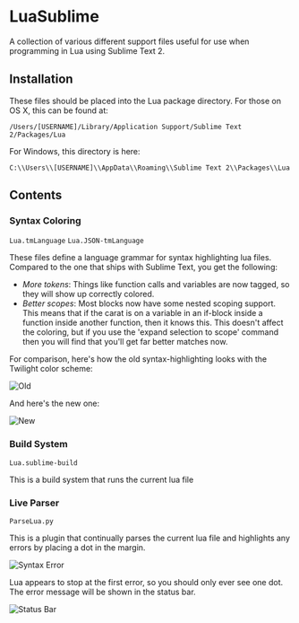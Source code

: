 LuaSublime
==========

A collection of various different support files useful for use when programming in Lua using Sublime Text 2.

Installation
------------

These files should be placed into the Lua package directory. For those on OS X, this can be found at:

`/Users/[USERNAME]/Library/Application Support/Sublime Text 2/Packages/Lua`

For Windows, this directory is here:

`C:\\Users\\[USERNAME]\\AppData\\Roaming\\Sublime Text 2\\Packages\\Lua`

Contents
--------

### Syntax Coloring

`Lua.tmLanguage`
`Lua.JSON-tmLanguage`

These files define a language grammar for syntax highlighting lua files. Compared to the one that ships with Sublime Text, you get the following:

- _More tokens_: Things like function calls and variables are now tagged, so they will show up correctly colored.
- _Better scopes_: Most blocks now have some nested scoping support. This means that if the carat is on a variable in an if-block inside a function inside another function, then it knows this. This doesn't affect the coloring, but if you use the 'expand selection to scope' command then you will find that you'll get far better matches now.

For comparison, here's how the old syntax-highlighting looks with the Twilight color scheme:

![Old](http://github.com/rorydriscoll/LuaSublime/raw/master/OldHighlighting.png)

And here's the new one:

![New](http://github.com/rorydriscoll/LuaSublime/raw/master/NewHighlighting.png)

### Build System

`Lua.sublime-build`

This is a build system that runs the current lua file

### Live Parser

`ParseLua.py`

This is a plugin that continually parses the current lua file and highlights any errors by placing a dot in the margin. 

![Syntax Error](http://github.com/rorydriscoll/LuaSublime/raw/master/SyntaxError.png)

Lua appears to stop at the first error, so you should only ever see one dot. The error message will be shown in the status bar.

![Status Bar](http://github.com/rorydriscoll/LuaSublime/raw/master/StatusBar.png)